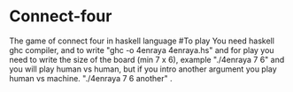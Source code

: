 # Connect-four
The game of connect four in haskell language
#To play
You need haskell ghc compiler, and to write "ghc -o 4enraya 4enraya.hs" and for play you need to write the size of the board (min 7 x 6), example "./4enraya 7 6" and you will play human vs human, but if you intro another argument you play human vs machine. "./4enraya 7 6 another" .
